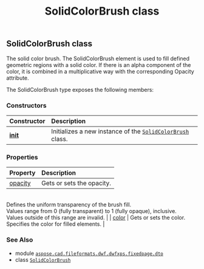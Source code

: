 ﻿---
title: SolidColorBrush class
second_title: Aspose.CAD for Python via .NET API References
description: 
type: docs
weight: 210
url: /python-net/aspose.cad.fileformats.dwf.dwfxps.fixedpage.dto/solidcolorbrush/
is_root: false
---

## SolidColorBrush class

The solid color brush.
The SolidColorBrush element is used to fill defined geometric regions with a solid color.
If there is an alpha component of the color, it is combined in a multiplicative way with the corresponding Opacity attribute.



The SolidColorBrush type exposes the following members:

### Constructors
| Constructor | Description |
| :- | :- |
| [__init__](/cad/python-net/aspose.cad.fileformats.dwf.dwfxps.fixedpage.dto/solidcolorbrush/__init__/#) | Initializes a new instance of the [`SolidColorBrush`](/cad/python-net/aspose.cad.fileformats.dwf.dwfxps.fixedpage.dto/solidcolorbrush) class. |


### Properties
| Property | Description |
| :- | :- |
| [opacity](/cad/python-net/aspose.cad.fileformats.dwf.dwfxps.fixedpage.dto/solidcolorbrush/opacity) | Gets or sets the opacity.<br/>Defines the uniform transparency of the brush fill.<br/>Values range from 0 (fully transparent) to 1 (fully opaque), inclusive.<br/>Values outside of this range are invalid. |
| [color](/cad/python-net/aspose.cad.fileformats.dwf.dwfxps.fixedpage.dto/solidcolorbrush/color) | Gets or sets the color.<br/>Specifies the color for filled elements. |



### See Also
* module [`aspose.cad.fileformats.dwf.dwfxps.fixedpage.dto`](..)
* class [`SolidColorBrush`](/cad/python-net/aspose.cad.fileformats.dwf.dwfxps.fixedpage.dto/solidcolorbrush)
